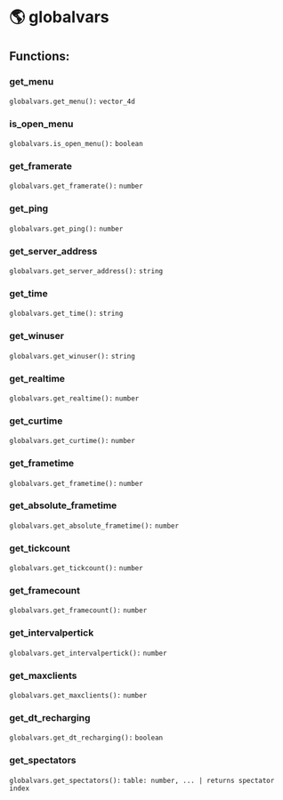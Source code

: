 # 🌎 globalvars

## Functions:

### get_menu

`globalvars.get_menu():` `vector_4d`

### is_open_menu

`globalvars.is_open_menu():` `boolean`

### get_framerate

`globalvars.get_framerate():` `number`

### get_ping

`globalvars.get_ping():` `number`

### get_server_address

`globalvars.get_server_address():` `string`

### get_time

`globalvars.get_time():` `string`

### get_winuser

`globalvars.get_winuser():` `string`

### get_realtime

`globalvars.get_realtime():` `number`

### get_curtime

`globalvars.get_curtime():` `number`

### get_frametime

`globalvars.get_frametime():` `number`

### get_absolute_frametime

`globalvars.get_absolute_frametime():` `number`

### get_tickcount

`globalvars.get_tickcount():` `number`

### get_framecount

`globalvars.get_framecount():` `number`

### get_intervalpertick

`globalvars.get_intervalpertick():` `number`

### get_maxclients

`globalvars.get_maxclients():` `number`

### get_dt_recharging

`globalvars.get_dt_recharging():` `boolean`

### get_spectators

`globalvars.get_spectators():` `table: number, ... | returns spectator index`

